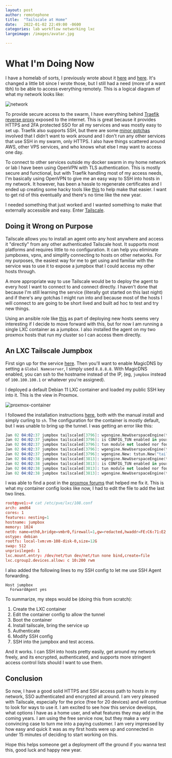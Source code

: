 ```yaml
---
layout: post
author: remotephone
title:  "Tailscale at Home"
date:   2022-01-02 22:49:00 -0600
categories: lab workflow networking lxc
largeimage: /images/avatar.jpg

---
```


# What I'm Doing Now

I have a homelab of sorts, I previously wrote about it [here](https://remotephone.github.io/posts/Proxmox_Lab_on_a_Slightly_Larger_Budget_Part1/) and [here](https://remotephone.github.io/posts/Docker-Swarm-in-LXC_Part-1.5/). It's changed a little bit since I wrote those, but I still had a need (more of a want tbh) to be able to access everything remotely. This is a logical diagram of what my network looks like:

![network]({{site.url}}/images/homenet.png)

To provide secure access to the swarm, I have everything behind [Traefik reverse proxy](https://traefik.io/) exposed to the internet. This is great because it provides HTTPS and 2FA protected SSO for all my services and was mostly easy to set up. Traefik also supports SSH, but there are some [minor gotchas](https://community.traefik.io/t/ssh-proxy-from-traefik-to-lxc/608) involved that I didn't want to work around and I don't run any other services that use SSH in my swarm, only HTTPS. I also have things scattered around AWS, other VPS services, and who knows what else I may want to access one day. 

To connect to other services outside my docker swarm in my home network or lab I have been using OpenVPN with TLS authentication. This is mostly secure and functional, but with Traefik handling most of my access needs, I'm basically using OpenVPN to give me an easy way to SSH into hosts in my network. It however, has been a hassle to regenerate certificates and I ended up creating some hacky tools like [this](https://github.com/remotephone/openvpn_cert_generator) to help make that easier. I want to get rid of this eventually and there's no time like the new year.

I needed something that just worked and I wanted something to make that externally accessible and easy. Enter [Tailscale](https://tailscale.com/).


## Doing it Wrong on Purpose

Tailscale allows you to install an agent onto any host anywhere and access it "directly" from any other authenticated Tailscale host. It supports most platforms and requires little to no configuration. It can help you eliminate jumpboxes, vpns, and simplify connecting to hosts on other networks. For my purposes, the easiest way for me to get using and familiar with the service was to use it to expose a jumpbox that I could access my other hosts through. 

A more appropriate way to use Tailscale would be to deploy the agent to every host I want to connect to and connect directly. I haven't done that because I'm still learning the service (literally got started on this last night) and if there's any gotchas I might run into and because most of the hosts I will connect to are going to be short lived and built ad hoc to test and try new things. 

Using an ansible role like [this](https://github.com/artis3n/ansible-role-tailscale) as part of deploying new hosts seems very interesting if I decide to move forward with this, but for now I am running a single LXC container as a jumpbox. I also installed the agent on my two proxmox hosts that run my cluster so I can access them directly. 


## An LXC Tailscale Jumpbox

First sign up for the service [here](https://login.tailscale.com/start). Then you'll want to enable MagicDNS by setting a `Global Nameserver`, I simply used `8.8.8.8`. With MagicDNS enabled, you can ssh to the hostname instead of the IP, (eg, `jumpbox` instead of `100.100.100.1` or whatever you're assigned).

I deployed a default Debian 11 LXC container and loaded my public SSH key into it. This is the view in Proxmox. 

![proxmox-container]({{site.url}}/images/jumpbox_proxmox.png)


I followed the installation instructions [here](https://tailscale.com/kb/1017/install/), both with the manual install and simply curling to `sh`. The configuration for the container is mostly default, but I was unable to bring up the tunnel. I was getting an error like this:

```s
Jan 02 04:02:37 jumpbox tailscaled[3796]: wgengine.NewUserspaceEngine(tun "tailscale0") ...
Jan 02 04:02:37 jumpbox tailscaled[3796]: is CONFIG_TUN enabled in your kernel? `modprobe tun` failed with: modprobe: FATAL: Module tun not found in directory /lib/modules/5.11.22-5-pve
Jan 02 04:02:37 jumpbox tailscaled[3796]: tun module not loaded nor found on disk
Jan 02 04:02:37 jumpbox tailscaled[3796]: wgengine.NewUserspaceEngine(tun "tailscale0") error: tstun.New("tailscale0"): CreateTUN("tailscale0") failed; /dev/net/tun does not exist
Jan 02 04:02:37 jumpbox tailscaled[3796]: wgengine.New: tstun.New("tailscale0"): CreateTUN("tailscale0") failed; /dev/net/tun does not exist
Jan 02 04:02:38 jumpbox tailscaled[3813]: wgengine.NewUserspaceEngine(tun "tailscale0") ...
Jan 02 04:02:38 jumpbox tailscaled[3813]: is CONFIG_TUN enabled in your kernel? `modprobe tun` failed with: modprobe: FATAL: Module tun not found in directory /lib/modules/5.11.22-5-pve
Jan 02 04:02:38 jumpbox tailscaled[3813]: tun module not loaded nor found on disk
Jan 02 04:02:38 jumpbox tailscaled[3813]: wgengine.NewUserspaceEngine(tun "tailscale0") error: tstun.New("tailscale0"): CreateTUN("tailscale0") failed; /dev/net/tun does not exist
```

I was able to find a post in the [proxmox forums](https://forum.proxmox.com/threads/passing-usb-device-on-lxc-not-working-after-upgrade-to-7-0.92178/#post-401606) that helped me fix it. This is what my container config looks like now, I had to edit the file to add the last two lines. 

```conf
root@pve1:~# cat /etc/pve/lxc/108.conf
arch: amd64
cores: 1
features: nesting=1
hostname: jumpbox
memory: 1024
net0: name=eth0,bridge=vmbr0,firewall=1,gw=redacted,hwaddr=FE:C6:71:E2:34:1F,ip=redacted,type=veth
ostype: debian
rootfs: local-lvm:vm-108-disk-0,size=12G
swap: 512
unprivileged: 1
lxc.mount.entry: /dev/net/tun dev/net/tun none bind,create=file
lxc.cgroup2.devices.allow: c 10:200 rwm
```

I also added the following lines to my SSH config to let me use SSH Agent forwarding. 

```
Host jumpbox
  ForwardAgent yes
```

To summarize, my steps would be (doing this from scratch):

1. Create the LXC container
2. Edit the container config to allow the tunnel
3. Boot the container
4. Install tailscale, bring the service up
5. Authenticate
6. Modify SSH config
7. SSH into the jumpbox and test access.


And it works. I can SSH into hosts pretty easily, get around my network freely, and its encrypted, authenticated, and supports more stringent access control lists should I want to use them. 

## Conclusion

So now, I have a good solid HTTPS and SSH access path to hosts in my network, SSO authenticated and encrypted all around. I am very pleased with Tailscale, especially for the price (free for 20 devices) and will continue to look for ways to use it. I am excited to see how this service develops, what options I have as a home user, and what features they may add in the coming years. I am using the free service now, but they make a very convincing case to turn me into a paying customer. I am very impressed by how easy and quick it was as my first hosts were up and connected in under 15 minutes of deciding to start working on this.

Hope this helps someone get a deployment off the ground if you wanna test this, good luck and happy new year.